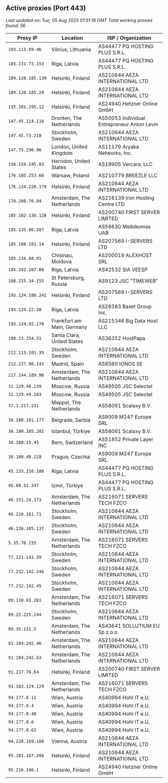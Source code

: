 ## Active proxies (Port 443)

*Last updated on: Tue, 05 Aug 2025 01:51:18 GMT*
*Total working proxies found: 56*

| Proxy IP | Location | ISP / Organization |
|----------|----------|--------------------|
| `103.113.69.46` | Vilnius, Lithuania | AS44477 PQ HOSTING PLUS S.R.L. |
| `103.231.73.153` | Riga, Latvia | AS44477 PQ HOSTING PLUS S.R.L. |
| `109.120.185.139` | Helsinki, Finland | AS210644 AEZA INTERNATIONAL LTD |
| `109.120.185.29` | Helsinki, Finland | AS210644 AEZA INTERNATIONAL LTD |
| `135.181.195.12` | Helsinki, Finland | AS24940 Hetzner Online GmbH |
| `147.45.114.116` | Dronten, The Netherlands | AS50053 Individual Entrepreneur Anton Levin |
| `147.45.73.218` | Stockholm, Sweden | AS210644 AEZA INTERNATIONAL LTD |
| `147.75.236.96` | London, United Kingdom | AS11179 Aryaka Networks, Inc. |
| `156.154.245.83` | Herndon, United States | AS19905 Vercara, LLC |
| `176.105.253.66` | Warsaw, Poland | AS210779 BREEZLE LLC |
| `176.124.220.179` | Helsinki, Finland | AS210644 AEZA INTERNATIONAL LTD |
| `178.208.76.84` | Amsterdam, The Netherlands | AS216139 Iron Hosting Centre LTD |
| `185.102.136.128` | Helsinki, Finland | AS200740 FIRST SERVER LIMITED |
| `185.135.86.207` | Riga, Latvia | AS56630 Melbikomas UAB |
| `185.188.181.14` | Helsinki, Finland | AS207569 I-SERVERS LTD |
| `185.216.68.91` | Chisinau, Moldova | AS200019 ALEXHOST SRL |
| `185.242.107.80` | Riga, Latvia | AS42532 SIA VEESP |
| `188.225.34.155` | St Petersburg, Russia | AS9123 JSC "TIMEWEB" |
| `193.124.180.241` | Helsinki, Finland | AS207569 I-SERVERS LTD |
| `193.124.22.20` | Riga, Latvia | AS26383 Baxet Group Inc. |
| `193.124.92.170` | Frankfurt am Main, Germany | AS215346 Big Data Host LLC |
| `198.23.254.51` | Santa Clara, United States | AS36352 HostPapa |
| `212.113.101.35` | Stockholm, Sweden | AS210644 AEZA INTERNATIONAL LTD |
| `212.227.90.142` | Madrid, Spain | AS8560 IONOS SE |
| `217.144.189.96` | Amsterdam, The Netherlands | AS210644 AEZA INTERNATIONAL LTD |
| `31.129.48.139` | Moscow, Russia | AS49505 JSC Selectel |
| `31.129.49.103` | Moscow, Russia | AS49505 JSC Selectel |
| `37.1.217.231` | Meppel, The Netherlands | AS58061 Scalaxy B.V. |
| `38.180.101.177` | Belgrade, Serbia | AS9009 M247 Europe SRL |
| `38.180.105.201` | Istanbul, Türkiye | AS58061 Scalaxy B.V. |
| `38.180.15.45` | Bern, Switzerland | AS51852 Private Layer INC |
| `38.180.48.228` | Prague, Czechia | AS9009 M247 Europe SRL |
| `45.133.216.186` | Riga, Latvia | AS44477 PQ HOSTING PLUS S.R.L. |
| `45.89.52.247` | Izmir, Türkiye | AS44477 PQ HOSTING PLUS S.R.L. |
| `46.151.24.173` | Amsterdam, The Netherlands | AS216071 SERVERS TECH FZCO |
| `46.226.161.71` | Stockholm, Sweden | AS210644 AEZA INTERNATIONAL LTD |
| `46.226.165.137` | Stockholm, Sweden | AS210644 AEZA INTERNATIONAL LTD |
| `5.35.70.155` | Amsterdam, The Netherlands | AS216071 SERVERS TECH FZCO |
| `77.221.143.39` | Stockholm, Sweden | AS210644 AEZA INTERNATIONAL LTD |
| `77.232.142.246` | Stockholm, Sweden | AS210644 AEZA INTERNATIONAL LTD |
| `77.232.142.45` | Stockholm, Sweden | AS210644 AEZA INTERNATIONAL LTD |
| `89.110.65.201` | Amsterdam, The Netherlands | AS216071 SERVERS TECH FZCO |
| `89.22.225.144` | Stockholm, Sweden | AS210644 AEZA INTERNATIONAL LTD |
| `89.35.131.5` | Amsterdam, The Netherlands | AS43641 SOLLUTIUM EU Sp z.o.o. |
| `91.184.242.46` | Amsterdam, The Netherlands | AS210644 AEZA INTERNATIONAL LTD |
| `91.184.242.63` | Amsterdam, The Netherlands | AS210644 AEZA INTERNATIONAL LTD |
| `91.217.76.64` | Helsinki, Finland | AS200740 FIRST SERVER LIMITED |
| `93.183.124.129` | Amsterdam, The Netherlands | AS216071 SERVERS TECH FZCO |
| `94.177.8.11` | Wien, Austria | AS40994 Hohl IT e.U. |
| `94.177.8.4` | Wien, Austria | AS40994 Hohl IT e.U. |
| `94.177.8.48` | Wien, Austria | AS40994 Hohl IT e.U. |
| `94.177.8.6` | Wien, Austria | AS40994 Hohl IT e.U. |
| `94.177.8.62` | Wien, Austria | AS40994 Hohl IT e.U. |
| `94.228.169.108` | Vienna, Austria | AS210644 AEZA INTERNATIONAL LTD |
| `95.181.167.206` | Helsinki, Finland | AS210644 AEZA INTERNATIONAL LTD |
| `95.216.190.1` | Helsinki, Finland | AS24940 Hetzner Online GmbH |
